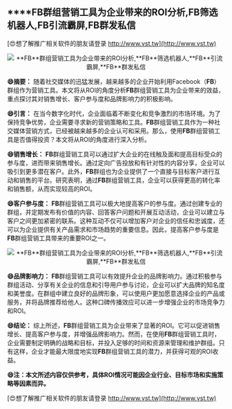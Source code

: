 ## ****FB**群组营销工具为企业带来的ROI分析,**FB**筛选机器人,**FB**引流霸屏,**FB**群发私信**

[😍想了解推广相关软件的朋友请登录 http://www.vst.tw](http://www.vst.tw)

 <center><img src="https://vst.tw/MP4/tuiguang/png/2.png" alt="**FB**群组营销工具为企业带来的ROI分析,**FB**筛选机器人,**FB**引流霸屏,**FB**群发私信"></center>

**😄摘要：**
随着社交媒体的迅猛发展，越来越多的企业开始利用Facebook（**FB**）群组作为营销工具。本文将从ROI的角度分析**FB**群组营销工具为企业带来的效益，重点探讨其对销售增长、客户参与度和品牌影响力的积极影响。

**😄引言：**
在当今数字化时代，企业面临着不断变化和竞争激烈的市场环境。为了保持竞争优势，企业需要寻求新的营销策略和工具。**FB**群组营销工具作为一种社交媒体营销方式，已经被越来越多的企业认可和采用。那么，使用**FB**群组营销工具是否值得投资？本文将从ROI的角度进行深入分析。

**😄销售增长：**
**FB**群组营销工具可以通过扩大企业的在线触及面和提高目标受众的参与度，进而带来销售增长。通过定向广告投放和有针对性的内容分享，企业可以吸引到更多潜在客户。此外，**FB**群组也为企业提供了一个直接与目标客户进行互动和销售的平台。研究表明，通过**FB**群组营销工具，企业可以获得更高的转化率和销售额，从而实现较高的ROI。

**😄客户参与度：**
**FB**群组营销工具可以极大地提高客户的参与度。通过创建专业的群组，并定期发布有价值的内容、回答客户问题和开展互动活动，企业可以建立与客户之间更加紧密的联系。这种互动不仅可以增加客户对企业的信任和忠诚度，还可以为企业提供有关产品需求和市场趋势的重要信息。因此，提高客户参与度是**FB**群组营销工具带来的重要ROI之一。

 <center><img src="https://vst.tw/MP4/tuiguang/png/7.png" alt="**FB**群组营销工具为企业带来的ROI分析,**FB**筛选机器人,**FB**引流霸屏,**FB**群发私信"></center>

**😄品牌影响力：**
**FB**群组营销工具可以有效提升企业的品牌影响力。通过积极参与群组活动、分享有关企业的信息和引导用户参与讨论，企业可以扩大品牌的知名度和美誉度。在群组中建立良好的品牌形象，可以使用户更加愿意选择企业的产品或服务，并将品牌推荐给他人。这种口碑传播效应可以进一步增强企业的市场竞争力和ROI。

**😄结论：**
综上所述，**FB**群组营销工具为企业带来了显著的ROI。它可以促进销售增长、提高客户参与度，并增强品牌影响力。然而，在使用**FB**群组营销工具时，企业需要制定明确的战略和目标，并投入足够的时间和资源来管理和维护群组。只有这样，企业才能最大限度地实现**FB**群组营销工具的潜力，并获得可观的ROI收益。

**😄注：本文所述内容仅供参考，具体ROI情况可能因企业行业、目标市场和实施策略等因素而异。**

[😍想了解推广相关软件的朋友请登录 http://www.vst.tw](http://www.vst.tw)



